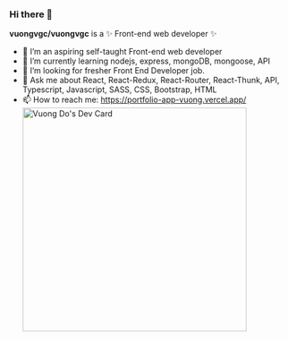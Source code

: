 ### Hi there 👋

**vuongvgc/vuongvgc** is a ✨ Front-end web developer ✨ 

- 🔭 I’m an aspiring self-taught Front-end web developer
- 🌱 I’m currently learning nodejs, express, mongoDB, mongoose, API
- 🤔 I’m looking for fresher Front End Developer job.
- 💬 Ask me about React, React-Redux, React-Router, React-Thunk, API, Typescript, Javascript, SASS, CSS, Bootstrap, HTML
- 📫 How to reach me: https://portfolio-app-vuong.vercel.app/
<a href="https://app.daily.dev/vuongbug96"><img src="https://api.daily.dev/devcards/01cf65804a1344f3aca396c249b2d4d4.png?r=qc9" width="400" alt="Vuong Do's Dev Card"/></a>

